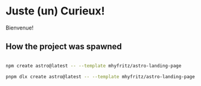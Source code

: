 # Juste (un) Curieux!

Bienvenue!


## How the project was spawned


```bash

npm create astro@latest -- --template mhyfritz/astro-landing-page

pnpm dlx create astro@latest -- --template mhyfritz/astro-landing-page
```
